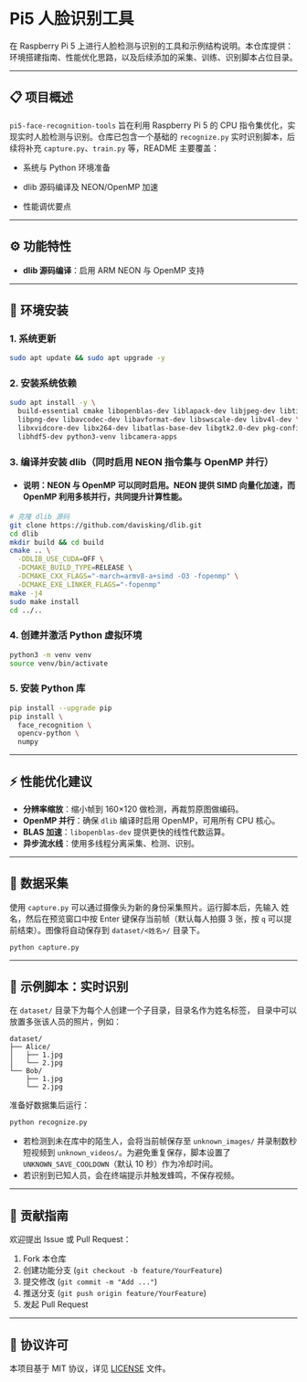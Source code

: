 # Pi5 人脸识别工具

在 Raspberry Pi 5 上进行人脸检测与识别的工具和示例结构说明。本仓库提供：环境搭建指南、性能优化思路，以及后续添加的采集、训练、识别脚本占位目录。

---

## 📋 项目概述

`pi5-face-recognition-tools` 旨在利用 Raspberry Pi 5 的 CPU 指令集优化，实现实时人脸检测与识别。仓库已包含一个基础的 `recognize.py` 实时识别脚本，后续将补充 `capture.py`、`train.py` 等，README 主要覆盖：

- 系统与 Python 环境准备

- dlib 源码编译及 NEON/OpenMP 加速

- 性能调优要点

---

## ⚙️ 功能特性

- **dlib 源码编译**：启用 ARM NEON 与 OpenMP 支持

---

## 🔧 环境安装

### 1. 系统更新

```bash
sudo apt update && sudo apt upgrade -y
```

### 2. 安装系统依赖

```bash
sudo apt install -y \
  build-essential cmake libopenblas-dev liblapack-dev libjpeg-dev libtiff5-dev \
  libpng-dev libavcodec-dev libavformat-dev libswscale-dev libv4l-dev \
  libxvidcore-dev libx264-dev libatlas-base-dev libgtk2.0-dev pkg-config \
  libhdf5-dev python3-venv libcamera-apps
```

### 3. 编译并安装 dlib（同时启用 NEON 指令集与 OpenMP 并行）
- #### 说明：NEON 与 OpenMP 可以同时启用。NEON 提供 SIMD 向量化加速，而 OpenMP 利用多核并行，共同提升计算性能。

```bash
# 克隆 dlib 源码
git clone https://github.com/davisking/dlib.git
cd dlib
mkdir build && cd build
cmake .. \
  -DDLIB_USE_CUDA=OFF \
  -DCMAKE_BUILD_TYPE=RELEASE \
  -DCMAKE_CXX_FLAGS="-march=armv8-a+simd -O3 -fopenmp" \
  -DCMAKE_EXE_LINKER_FLAGS="-fopenmp"
make -j4
sudo make install
cd ../..
```

### 4. 创建并激活 Python 虚拟环境

```bash
python3 -m venv venv
source venv/bin/activate
```

### 5. 安装 Python 库

```bash
pip install --upgrade pip
pip install \
  face_recognition \
  opencv-python \
  numpy
```

---

## ⚡ 性能优化建议

- **分辨率缩放**：缩小帧到 160×120 做检测，再裁剪原图做编码。
- **OpenMP 并行**：确保 `dlib` 编译时启用 OpenMP，可用所有 CPU 核心。
- **BLAS 加速**：`libopenblas-dev` 提供更快的线性代数运算。
- **异步流水线**：使用多线程分离采集、检测、识别。

---

## 📸 数据采集

使用 `capture.py` 可以通过摄像头为新的身份采集照片。运行脚本后，先输入
姓名，然后在预览窗口中按 Enter 键保存当前帧（默认每人拍摄 3 张，按
`q` 可以提前结束）。图像将自动保存到 `dataset/<姓名>/` 目录下。

```bash
python capture.py
```

---

## 🧪 示例脚本：实时识别

在 `dataset/` 目录下为每个人创建一个子目录，目录名作为姓名标签，
目录中可以放置多张该人员的照片，例如：

```
dataset/
├── Alice/
│   ├── 1.jpg
│   └── 2.jpg
└── Bob/
    ├── 1.jpg
    └── 2.jpg
```

准备好数据集后运行：

```bash
python recognize.py
```

- 若检测到未在库中的陌生人，会将当前帧保存至 `unknown_images/` 并录制数秒短视频到 `unknown_videos/`。为避免重复保存，脚本设置了 `UNKNOWN_SAVE_COOLDOWN`（默认 10 秒）作为冷却时间。
- 若识别到已知人员，会在终端提示并触发蜂鸣，不保存视频。

---

## 🤝 贡献指南

欢迎提出 Issue 或 Pull Request：

1. Fork 本仓库
2. 创建功能分支 (`git checkout -b feature/YourFeature`)
3. 提交修改 (`git commit -m "Add ..."`)
4. 推送分支 (`git push origin feature/YourFeature`)
5. 发起 Pull Request

---

## 📄 协议许可

本项目基于 MIT 协议，详见 [LICENSE](LICENSE) 文件。

